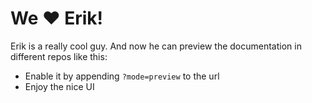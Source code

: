 # We ❤ Erik!
Erik is a really cool guy. And now he can preview the documentation in different repos like this:
- Enable it by appending `?mode=preview` to the url
- Enjoy the nice UI